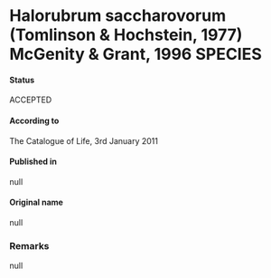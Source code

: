 # Halorubrum saccharovorum (Tomlinson & Hochstein, 1977) McGenity & Grant, 1996 SPECIES

#### Status
ACCEPTED

#### According to
The Catalogue of Life, 3rd January 2011

#### Published in
null

#### Original name
null

### Remarks
null